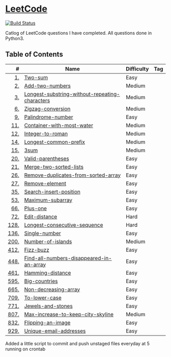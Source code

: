 # [LeetCode](https://leetcode.com/kedington/)
[![Build Status](https://travis-ci.com/kedington/leetcode.svg?branch=master)](https://travis-ci.com/kedington/leetcode)

Catlog of LeetCode questions I have completed. All questions done in Python3.

## Table of Contents

| # | Name | Difficulty | Tag | 
|--:|------|------------|-----|
| [1.](https://leetcode.com/problems/two-sum/) | [Two-sum](problems/1_two-sum) | Easy | |
| [2.](https://leetcode.com/problems/add-two-numbers/) | [Add-two-numbers](problems/2_add-two-numbers) | Medium | |
| [3.](https://leetcode.com/problems/longest-substring-without-repeating-characters/) | [Longest-substring-without-repeating-characters](problems/3_longest-substring-without-repeating-characters) | Medium | |
| [6.](https://leetcode.com/problems/zigzag-conversion/) | [Zigzag-conversion](problems/6_zigzag-conversion) | Medium | |
| [9.](https://leetcode.com/problems/palindrome-number/) | [Palindrome-number](problems/9_palindrome-number) | Easy | |
| [11.](https://leetcode.com/problems/container-with-most-water/) | [Container-with-most-water](problems/11_container-with-most-water) | Medium | |
| [12.](https://leetcode.com/problems/integer-to-roman/) | [Integer-to-roman](problems/12_integer-to-roman) | Medium | |
| [14.](https://leetcode.com/problems/longest-common-prefix/) | [Longest-common-prefix](problems/14_longest-common-prefix) | Medium | |
| [15.](https://leetcode.com/problems/3sum/) | [3sum](problems/15_3sum) | Medium | |
| [20.](https://leetcode.com/problems/valid-parentheses/) | [Valid-parentheses](problems/20_valid-parentheses) | Easy | |
| [21.](https://leetcode.com/problems/merge-two-sorted-lists/) | [Merge-two-sorted-lists](problems/21_merge-two-sorted-lists) | Easy | |
| [26.](https://leetcode.com/problems/remove-duplicates-from-sorted-array/) | [Remove-duplicates-from-sorted-array](problems/26_remove-duplicates-from-sorted-array) | Easy | |
| [27.](https://leetcode.com/problems/remove-element/) | [Remove-element](problems/27_remove-element) | Easy | |
| [35.](https://leetcode.com/problems/search-insert-position/) | [Search-insert-position](problems/35_search-insert-position) | Easy | |
| [53.](https://leetcode.com/problems/maximum-subarray/) | [Maximum-subarray](problems/53_maximum-subarray) | Easy | |
| [66.](https://leetcode.com/problems/plus-one/) | [Plus-one](problems/66_plus-one) | Easy | |
| [72.](https://leetcode.com/problems/edit-distance/) | [Edit-distance](problems/72_edit-distance) | Hard | |
| [128.](https://leetcode.com/problems/longest-consecutive-sequence/) | [Longest-consecutive-sequence](problems/128_longest-consecutive-sequence) | Hard | |
| [136.](https://leetcode.com/problems/single-number/) | [Single-number](problems/136_single-number) | Easy | |
| [200.](https://leetcode.com/problems/number-of-islands/) | [Number-of-islands](problems/200_number-of-islands) | Medium | |
| [412.](https://leetcode.com/problems/fizz-buzz/) | [Fizz-buzz](problems/412_fizz-buzz) | Easy | |
| [448.](https://leetcode.com/problems/find-all-numbers-disappeared-in-an-array/) | [Find-all-numbers-disappeared-in-an-array](problems/448_find-all-numbers-disappeared-in-an-array) | Easy | |
| [461.](https://leetcode.com/problems/hamming-distance/) | [Hamming-distance](problems/461_hamming-distance) | Easy | |
| [595.](https://leetcode.com/problems/big-countries/) | [Big-countries](problems/595_big-countries) | Easy | |
| [665.](https://leetcode.com/problems/non-decreasing-array/) | [Non-decreasing-array](problems/665_non-decreasing-array) | Easy | |
| [709.](https://leetcode.com/problems/to-lower-case/) | [To-lower-case](problems/709_to-lower-case) | Easy | |
| [771.](https://leetcode.com/problems/jewels-and-stones/) | [Jewels-and-stones](problems/771_jewels-and-stones) | Easy | |
| [807.](https://leetcode.com/problems/max-increase-to-keep-city-skyline/) | [Max-increase-to-keep-city-skyline](problems/807_max-increase-to-keep-city-skyline) | Medium | |
| [832.](https://leetcode.com/problems/flipping-an-image/) | [Flipping-an-image](problems/832_flipping-an-image) | Easy | |
| [929.](https://leetcode.com/problems/unique-email-addresses/) | [Unique-email-addresses](problems/929_unique-email-addresses) | Easy | |

Added a little script to commit and push unstaged files everyday at 5 running on crontab
